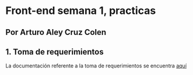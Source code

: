 # Front-end semana 1, practicas
## Por Arturo Aley Cruz Colen

## 1. Toma de requerimientos

La documentación referente a la toma de requerimientos se encuentra [aquí](https://docs.microsoft.com/en-us/contribute/how-to-write-links)
